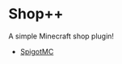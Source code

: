 # Shop++

A simple Minecraft shop plugin!

- [SpigotMC](https://www.spigotmc.org/resources/%E2%9C%85-shop-%E2%9A%A1%EF%B8%8F-simple-shop-plugin-1-21.119478/)